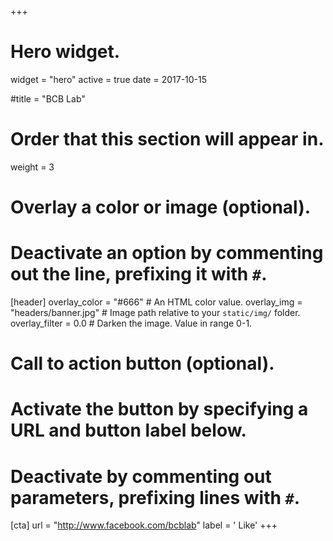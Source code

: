 +++
# Hero widget.
widget = "hero"
active = true
date = 2017-10-15

#title = "BCB Lab"

# Order that this section will appear in.
weight = 3

# Overlay a color or image (optional).
#   Deactivate an option by commenting out the line, prefixing it with `#`.
[header]
overlay_color = "#666"  # An HTML color value.
overlay_img = "headers/banner.jpg"  # Image path relative to your `static/img/` folder.
overlay_filter = 0.0  # Darken the image. Value in range 0-1.

# Call to action button (optional).
#   Activate the button by specifying a URL and button label below.
#   Deactivate by commenting out parameters, prefixing lines with `#`.
[cta]
url = "http://www.facebook.com/bcblab"
label = '<i class="fa fa-facebook"></i> Like'
+++

